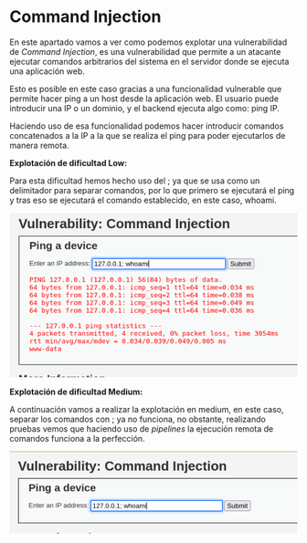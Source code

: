  # Command Injection

En este apartado vamos a ver como podemos explotar una vulnerabilidad de *Command Injection*, es una vulnerabilidad que permite a un atacante ejecutar comandos arbitrarios del sistema en el servidor donde se ejecuta una aplicación web.

Esto es posible en este caso gracias a una funcionalidad vulnerable que permite hacer ping a un host desde la aplicación web. El usuario puede introducir una IP o un dominio, y el backend ejecuta algo como: ping IP.

Haciendo uso de esa funcionalidad podemos hacer introducir comandos concatenados a la IP a la que se realiza el ping para poder ejecutarlos de manera remota.

**Explotación de dificultad Low:**

Para esta dificultad hemos hecho uso del ; ya que se usa como un delimitador para separar comandos, por lo que primero se ejecutará el ping y tras eso se ejecutará el comando establecido, en este caso, whoami.

![PING en Low](./Assets/Command%20Injection/LOW%20-%201.png)

**Explotación de dificultad Medium:**

A continuación vamos a realizar la explotación en medium, en este caso, separar los comandos con ; ya no funciona, no obstante, realizando pruebas vemos que haciendo uso de *pipelines* la ejecución remota de comandos funciona a la perfección.

![PING en Medium](./Assets/Command%20Injection/MEDIUM%20-%201.png)
